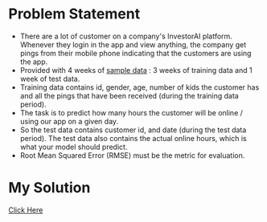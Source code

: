 # Problem Statement

* There are a lot of customer on a company's InvestorAI platform. Whenever they login in the app and view anything, the company get pings from their mobile phone indicating that the customers are using the app. 
* Provided with 4 weeks of [sample data](https://github.com/AparGarg99/App_Usage_Prediction/tree/master/data) : 3 weeks of training data and 1 week of test data. 
* Training data contains id, gender, age, number of kids the customer has and all the pings that have been received (during the training data period). 
* The task is to predict how many hours the customer will be online / using our app on a given day. 
* So the test data contains customer id, and date (during the test data period). The test data also contains the actual online hours, which is what your model should predict.
* Root Mean Squared Error (RMSE) must be the metric for evaluation.

# My Solution
[Click Here](https://github.com/AparGarg99/App_Usage_Prediction/blob/main/Solution.pdf)
